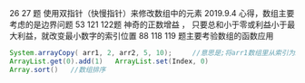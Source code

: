 26 27 题 使用双指针（快慢指针）来修改数组中的元素 
2019.9.4   心得，数组主要考虑的是边界问题
53  121  122题  神奇的正数增益 ， 只要总和小于零或利益小于最大利益，就改变最小数字的索引位置
88 118  119  题主要考验数组的函数应用 
```Java
System.arrayCopy( arr1, 2, arr2, 5, 10);     //意思是;将arr1数组里从索引为2的元素开始, 复制到数组arr2里的索引为5的位置, 复制的元素个数为10个. 
ArrayList.get(0).add(1)   ArrayList.set(Index, 0)
Array.sort()   //数组排序
```
  
